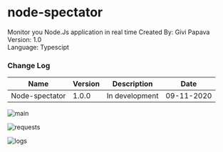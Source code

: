 # node-spectator
Monitor you  Node.Js application in real time
Created By: Givi Papava   
Version: 1.0 <br>
Language: Typescipt <br>

### Change Log

| Name | Version | Description | Date |
| :---: | --- | --- | --- |
| Node-spectator | 1.0.0 | In development | 09-11-2020|


![main](https://user-images.githubusercontent.com/22425154/93024944-183dd500-f60b-11ea-9ebe-8877a6a2c908.PNG)

![requests](https://user-images.githubusercontent.com/22425154/93024970-3c011b00-f60b-11ea-8a2d-907eae97bcfe.PNG)

![logs](https://user-images.githubusercontent.com/22425154/93024977-49b6a080-f60b-11ea-9fc4-89ae982af7a9.PNG)
